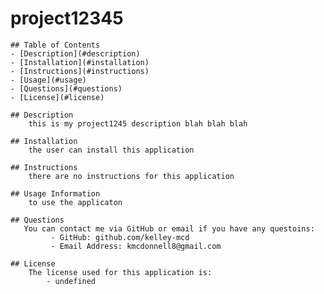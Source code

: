 # project12345

    ## Table of Contents
    - [Description](#description)
    - [Installation](#installation)
    - [Instructions](#instructions)
    - [Usage](#usage)
    - [Questions](#questions)
    - [License](#license)

    ## Description
        this is my project1245 description blah blah blah

    ## Installation
        the user can install this application

    ## Instructions
        there are no instructions for this application

    ## Usage Information
        to use the applicaton

    ## Questions
       You can contact me via GitHub or email if you have any questoins:
             - GitHub: github.com/kelley-mcd
             - Email Address: kmcdonnell8@gmail.com

    ## License
        The license used for this application is:
            - undefined
    
    